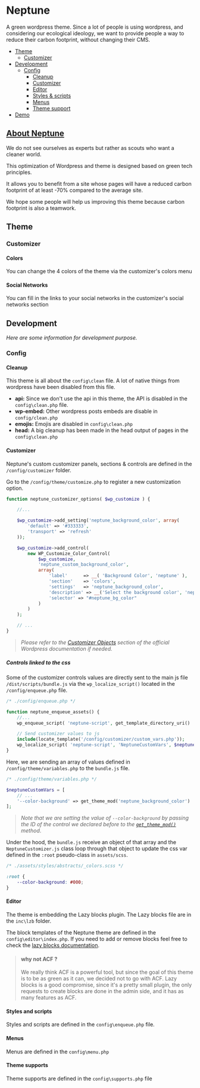 # Neptune

A green wordpress theme.
Since a lot of people is using wordpress, and considering our ecological ideology, we want to provide people a way to reduce their carbon footprint, without changing their CMS.

-   [Theme](#theme)
    -   [Customizer](#page-editor)
-   [Development](#development)
    -   [Config](#config)
        -   [Cleanup](#cleanup)
        -   [Customizer](#customizer)
        -   [Editor](#editor)
        -   [Styles & scripts](#style-and-scripts)
        -   [Menus](#menus)
        -   [Theme support](#theme-supports)
-   [Demo](https://demo.neptune-green.tech)

## [About Neptune](https://neptune-green.tech)

We do not see ourselves as experts but rather as scouts who want a cleaner world.

This optimization of Wordpress and theme is designed based on green tech principles.

It allows you to benefit from a site whose pages will have a reduced carbon footprint of at least -70% compared to the average site.

We hope some people will help us improving this theme because carbon footprint is also a teamwork.

## Theme

### Customizer

#### Colors

You can change the 4 colors of the theme via the customizer's colors menu

#### Social Networks

You can fill in the links to your social networks in the customizer's social networks section

## Development

_Here are some information for development purpose._

### Config

#### Cleanup

This theme is all about the `config\clean` file. A lot of native things from wordpress have been disabled from this file.

-   **api:** Since we don't use the api in this theme, the API is disabled in the `config\clean.php` file.
-   **wp-embed:** Other wordpress posts embeds are disable in `config/clean.php`
-   **emojis:** Emojis are disabled in `config\clean.php`
-   **head:** A big cleanup has been made in the head output of pages in the `config\clean.php`

#### Customizer

Neptune's custom customizer panels, sections & controls are defined in the `/config/customizer` folder.

Go to the `/config/theme/customize.php` to register a new customization option.

```php
function neptune_customizer_options( $wp_customize ) {

	//...

	$wp_customize->add_setting('neptune_background_color', array(
		'default' => '#333333',
		'transport' => 'refresh'
	));

	$wp_customize->add_control(
		new WP_Customize_Color_Control(
			$wp_customize,
			'neptune_custom_background_color',
			array(
				'label'      => __( 'Background Color', 'neptune' ),
				'section'    => 'colors',
				'settings'   => 'neptune_background_color',
				'description' => __('Select the background color', 'neptune'),
				'selector' => "#neptune_bg_color"
			)
		)
	);

	// ...
}
```

> _Please refer to the [Customizer Objects](https://developer.wordpress.org/themes/customize-api/customizer-objects/) section of the official Wordpress documentation if needed._

##### Controls linked to the css

Some of the customizer controls values are directly sent to the main js file `/dist/scripts/bundle.js` via the `wp_localize_script()` located in the `/config/enqueue.php` file.

```php
/* ./config/enqueue.php */

function neptune_enqueue_assets() {
	//...
	wp_enqueue_script( 'neptune-script', get_template_directory_uri() . '/dist/scripts/bundle.js', array (), '1.0', true);

	// Send customizer values to js
	include(locate_template('/config/customizer/custom_vars.php'));
	wp_localize_script( 'neptune-script', 'NeptuneCustomVars', $neptuneCustomVars);
}
```

Here, we are sending an array of values defined in `/config/theme/variables.php` to the `bundle.js` file.

```php
/* ./config/theme/variables.php */

$neptuneCustomVars = [
	// ...
	'--color-background' => get_theme_mod('neptune_background_color')
];
```

> _Note that we are setting the value of `--color-background` by passing the ID of the control we declared before to the [`get_theme_mod()`](https://developer.wordpress.org/reference/functions/get_theme_mod/) method_.

Under the hood, the `bundle.js` receive an object of that array and the `NeptuneCustomizer.js` class loop through that object to update the css var defined in the `:root` pseudo-class in `assets/scss`.

```css
/* ./assets/styles/abstracts/_colors.scss */

:root {
    --color-background: #000;
}
```

#### Editor

The theme is embedding the Lazy blocks plugin.
The Lazy blocks file are in the `inc\lzb` folder.

The block templates of the Neptune theme are defined in the `config\editor\index.php`. If you need to add or remove blocks feel free to check the [lazy blocks documentation](https://lazyblocks.com/documentation/getting-started/).

> #### why not ACF ?
>
> We really think ACF is a powerful tool, but since the goal of this theme is to be as green as it can, we decided not to go with ACF.
> Lazy blocks is a good compromise, since it's a pretty small plugin, the only requests to create blocks are done in the admin side, and it has as many features as ACF.

#### Styles and scripts

Styles and scripts are defined in the `config\enqueue.php` file.

#### Menus

Menus are defined in the `config\menu.php`

#### Theme supports

Theme supports are defined in the `config\supports.php` file
